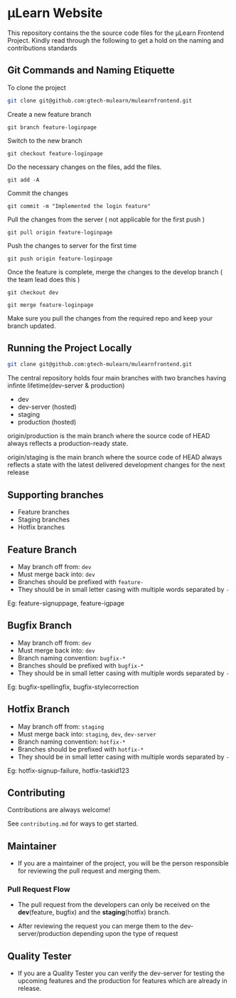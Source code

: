 # µLearn Website

This repository contains the the source code files for the µLearn Frontend Project. Kindly read through the following to get a hold on the naming and contributions standards

## Git Commands and Naming Etiquette

To clone the project

```bash
git clone git@github.com:gtech-mulearn/mulearnfrontend.git
```

Create a new feature branch

```
git branch feature-loginpage
```

Switch to the new branch

```
git checkout feature-loginpage
```

Do the necessary changes on the files, add the files.

```
git add -A
```

Commit the changes

```
git commit -m "Implemented the login feature"
```

Pull the changes from the server ( not applicable for the first push )

```
git pull origin feature-loginpage
```

Push the changes to server for the first time

```
git push origin feature-loginpage
```

Once the feature is complete, merge the changes to the develop branch ( the team lead does this )

```
git checkout dev
```

```
git merge feature-loginpage
```

Make sure you pull the changes from the required repo and keep your branch updated.

## Running the Project Locally

```bash
git clone git@github.com:gtech-mulearn/mulearnfrontend.git
```

The central repository holds four main branches with two branches having infinte lifetime(dev-server & production)

- dev
- dev-server (hosted)
- staging
- production (hosted)

origin/production is the main branch where the source code of HEAD always reflects a production-ready state.

origin/staging is the main branch where the source code of HEAD always reflects a state with the latest delivered development changes for the next release

## Supporting branches

- Feature branches
- Staging branches
- Hotfix branches

## Feature Branch

- May branch off from: `dev`
- Must merge back into: `dev`
- Branches should be prefixed with `feature-`
- They should be in small letter casing with multiple words separated by `-`

Eg: feature-signuppage, feature-igpage

## Bugfix Branch

- May branch off from: `dev`
- Must merge back into: `dev`
- Branch naming convention: `bugfix-*`
- Branches should be prefixed with `bugfix-*`
- They should be in small letter casing with multiple words separated by `-`

Eg: bugfix-spellingfix, bugfix-stylecorrection

## Hotfix Branch

- May branch off from: `staging`
- Must merge back into: `staging`, `dev`, `dev-server`
- Branch naming convention: `hotfix-*`
- Branches should be prefixed with `hotfix-*`
- They should be in small letter casing with multiple words separated by `-`

Eg: hotfix-signup-failure, hotfix-taskid123


## Contributing

Contributions are always welcome!

See `contributing.md` for ways to get started.

## Maintainer

- If you are a maintainer of the project, you will be the person responsible for reviewing the pull request and merging them.

### Pull Request Flow

- The pull request from the developers can only be received on the **dev**(feature, bugfix) and the **staging**(hotfix) branch.

- After reviewing the request you can merge them to the dev-server/production depending upon the type of request

## Quality Tester

- If you are a Quality Tester you can verify the dev-server for testing the upcoming features and the production for features which are already in release.
